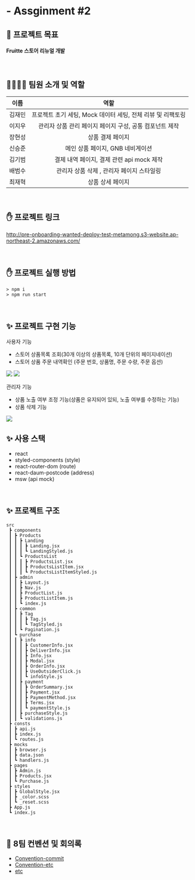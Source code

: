 # - Assginment #2

## 📕 프로젝트 목표

#### Fruitte 스토어 리뉴얼 개발     

<br/>

## 👨‍👩‍👧‍👧 팀원 소개 및 역할

| 이름   |                                 역할                                  |
| ------ | :-------------------------------------------------------------------: |
| 김재민 | 프로젝트 초기 세팅, Mock 데이터 세팅, 전체 리뷰 및 리팩토링 |
| 이지우 |            관리자 상품 관리 페이지 페이지 구성, 공통 컴포넌트 제작            |
| 장현성 |                    상품 결제 페이지                    |
| 신승준 |                메인 상품 페이지, GNB 네비게이션                 |
| 김기범 |                         결제 내역 페이지, 결제 관련 api mock 제작                                   |
| 배범수 |       관리자 상품 삭제 , 관리자 페이지 스타일링      |
| 최재혁 |            상품 상세 페이지            |


</br>


## ✋ 프로젝트 링크
http://pre-onboarding-wanted-deploy-test-metamong.s3-website.ap-northeast-2.amazonaws.com/

</br>

## ✋ 프로젝트 실행 방법
```
> npm i
> npm run start
```

</br>

## ✨ 프로젝트 구현 기능

사용자 기능

- 스토어 상품목록 조회(30개 이상의 상품목록, 10개 단위의 페이지네이션)
- 스토어 상품 주문 내역확인 (주문 번호, 상품명, 주문 수량, 주문 옵션)

<img src='https://user-images.githubusercontent.com/54323527/188350789-fdb31640-8031-44c2-9cd9-df042c028ec8.png' />
<img src='https://user-images.githubusercontent.com/54323527/188350803-ef9116af-0f02-4b69-a1db-bfd066cc36c6.png' />

<br/>

관리자 기능

- 상품 노출 여부 조정 기능(상품은 유지되어 있되, 노출 여부를 수정하는 기능)
- 상품 삭제 기능

<img src='https://user-images.githubusercontent.com/54323527/188350800-1f9173cd-708f-4627-9364-ab7b7277e665.png'/>

</br>

## ✨ 사용 스택
- react
- styled-components (style)
- react-router-dom (route)
- react-daum-postcode (address)
- msw (api mock)  

</br>

## ✨ 프로젝트 구조

```
src
 ┣ components
 ┃ ┣ Products
 ┃ ┃ ┣ Landing
 ┃ ┃ ┃ ┣ Landing.jsx
 ┃ ┃ ┃ ┗ LandingStyled.js
 ┃ ┃ ┗ ProductsList
 ┃ ┃ ┃ ┣ ProductsList.jsx
 ┃ ┃ ┃ ┣ ProductsListItem.jsx
 ┃ ┃ ┃ ┗ ProductsListItemStyled.js
 ┃ ┣ admin
 ┃ ┃ ┣ Layout.js
 ┃ ┃ ┣ Nav.js
 ┃ ┃ ┣ ProductList.js
 ┃ ┃ ┣ ProductListItem.js
 ┃ ┃ ┗ index.js
 ┃ ┣ common
 ┃ ┃ ┣ Tag
 ┃ ┃ ┃ ┣ Tag.js
 ┃ ┃ ┃ ┗ TagStyled.js
 ┃ ┃ ┗ Pagination.js
 ┃ ┗ purchase
 ┃ ┃ ┣ info
 ┃ ┃ ┃ ┣ CustomerInfo.jsx
 ┃ ┃ ┃ ┣ DeliverInfo.jsx
 ┃ ┃ ┃ ┣ Info.jsx
 ┃ ┃ ┃ ┣ Modal.jsx
 ┃ ┃ ┃ ┣ OrderInfo.jsx
 ┃ ┃ ┃ ┣ UseOutsiderClick.js
 ┃ ┃ ┃ ┗ infoStyle.js
 ┃ ┃ ┣ payment
 ┃ ┃ ┃ ┣ OrderSummary.jsx
 ┃ ┃ ┃ ┣ Payment.jsx
 ┃ ┃ ┃ ┣ PaymentMethod.jsx
 ┃ ┃ ┃ ┣ Terms.jsx
 ┃ ┃ ┃ ┗ paymentStyle.js
 ┃ ┃ ┣ purchaseStyle.js
 ┃ ┃ ┗ validations.js
 ┣ consts
 ┃ ┣ api.js
 ┃ ┣ index.js
 ┃ ┗ routes.js
 ┣ mocks
 ┃ ┣ browser.js
 ┃ ┣ data.json
 ┃ ┗ handlers.js
 ┣ pages
 ┃ ┣ Admin.js
 ┃ ┣ Products.jsx
 ┃ ┗ Purchase.js
 ┣ styles
 ┃ ┣ GlobalStyle.jsx
 ┃ ┣ _color.scss
 ┃ ┗ _reset.scss
 ┣ App.js
 ┗ index.js
```

</br>

## 📖 8팀 컨벤션 및 회의록

- [Convention-commit](https://www.notion.so/6a7522b6be6348d3b9e8e522c0c76053)
- [Convention-etc](https://www.notion.so/2022-09-02-49fdc592a25e44b29cccfc8f1cb38828)
- [etc](https://www.notion.so/2022-09-03-a5618261bb7b4eeca2f86493daf8a49e)
